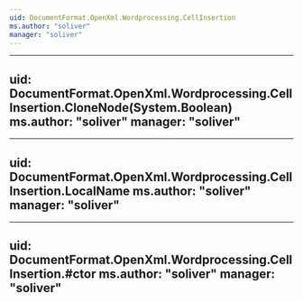 ```yaml
---
uid: DocumentFormat.OpenXml.Wordprocessing.CellInsertion
ms.author: "soliver"
manager: "soliver"
---
```


---
uid: DocumentFormat.OpenXml.Wordprocessing.CellInsertion.CloneNode(System.Boolean)
ms.author: "soliver"
manager: "soliver"
---

---
uid: DocumentFormat.OpenXml.Wordprocessing.CellInsertion.LocalName
ms.author: "soliver"
manager: "soliver"
---

---
uid: DocumentFormat.OpenXml.Wordprocessing.CellInsertion.#ctor
ms.author: "soliver"
manager: "soliver"
---

